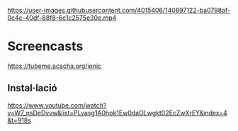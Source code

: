 

https://user-images.githubusercontent.com/4015406/140897122-ba0798af-0c4c-40df-88f8-6c1c2575e30e.mp4


# Screencasts

https://tubeme.acacha.org/ionic

## Instal·lació

https://www.youtube.com/watch?v=W7_nsDeDvvw&list=PLyasg1A0hpk1Ew0daOLwgkt02EcZwXrEY&index=4&t=918s

